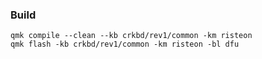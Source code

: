### Build

```
qmk compile --clean --kb crkbd/rev1/common -km risteon
qmk flash -kb crkbd/rev1/common -km risteon -bl dfu
```
